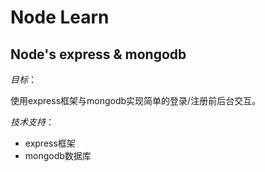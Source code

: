  # Node Learn

 ## Node's express & mongodb
*目标*：

使用express框架与mongodb实现简单的登录/注册前后台交互。

*技术支持*：

-   express框架
-   mongodb数据库